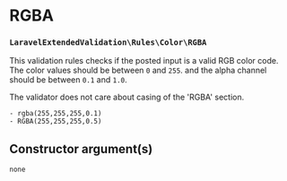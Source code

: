 # RGBA
### `LaravelExtendedValidation\Rules\Color\RGBA`

This validation rules checks if the posted input is a valid RGB color code. The color values should be between `0` and `255`.
and the alpha channel should be between `0.1` and `1.0`.

The validator does not care about casing of the 'RGBA' section.

```
- rgba(255,255,255,0.1)
- RGBA(255,255,255,0.5)
```

## Constructor argument(s)

```php
none
```